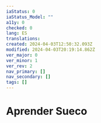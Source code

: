 ```yaml
---
iaStatus: 0
iaStatus_Model: ""
a11y: 0
checked: 0
lang: ES
translations: 
created: 2024-04-03T12:50:32.093Z
modified: 2024-04-03T20:19:14.862Z
ver_major: 0
ver_minor: 1
ver_rev: 2
nav_primary: []
nav_secondary: []
tags: []
---
```

# Aprender Sueco
